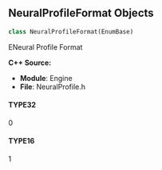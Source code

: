 ## NeuralProfileFormat Objects

```python
class NeuralProfileFormat(EnumBase)
```

ENeural Profile Format

**C++ Source:**

- **Module**: Engine
- **File**: NeuralProfile.h

<a id="unreal.NeuralProfileFormat.TYPE32"></a>

#### TYPE32

0

<a id="unreal.NeuralProfileFormat.TYPE16"></a>

#### TYPE16

1

<a id="unreal.NeuralModelTileType"></a>